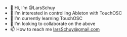- 👋 Hi, I’m @LarsSchuy
- 👀 I’m interested in controlling Ableton with TouchOSC
- 🌱 I’m currently learning TouchOSC
- 💞️ I’m looking to collaborate on the above
- 📫 How to reach me larsSchuy@gmail.com

<!---
LarsSchuy/LarsSchuy is a ✨ special ✨ repository because its `README.md` (this file) appears on your GitHub profile.
You can click the Preview link to take a look at your changes.
--->

